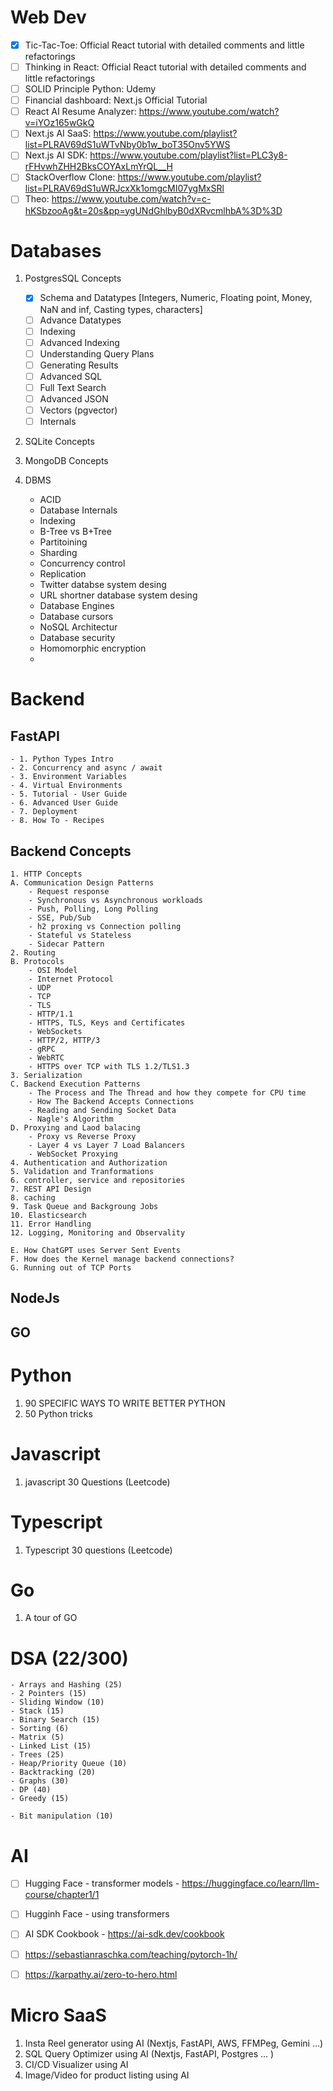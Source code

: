 # Web Dev
- [x] Tic-Tac-Toe: Official React tutorial with detailed comments and little refactorings
- [ ] Thinking in React: Official React tutorial with detailed comments and little refactorings
- [ ] SOLID Principle Python: Udemy
- [ ] Financial dashboard: Next.js Official Tutorial
- [ ] React AI Resume Analyzer: https://www.youtube.com/watch?v=iYOz165wGkQ
- [ ] Next.js AI SaaS: https://www.youtube.com/playlist?list=PLRAV69dS1uWTvNby0b1w_boT35Onv5YWS
- [ ] Next.js AI SDK: https://www.youtube.com/playlist?list=PLC3y8-rFHvwhZHH2BksCOYAxLmYrQL__H
- [ ] StackOverflow Clone: https://www.youtube.com/playlist?list=PLRAV69dS1uWRJcxXk1omgcMI07ygMxSRl
- [ ] Theo: https://www.youtube.com/watch?v=c-hKSbzooAg&t=20s&pp=ygUNdGhlbyB0dXRvcmlhbA%3D%3D

# Databases
1. PostgresSQL Concepts
    - [x] Schema and Datatypes
        [Integers, Numeric, Floating point, Money, NaN and inf, Casting types, characters]
    - [ ] Advance Datatypes
    - [ ] Indexing
    - [ ] Advanced Indexing
    - [ ] Understanding Query Plans
    - [ ] Generating Results
    - [ ] Advanced SQL
    - [ ] Full Text Search
    - [ ] Advanced JSON
    - [ ] Vectors (pgvector)
    - [ ] Internals

2. SQLite Concepts
3. MongoDB Concepts

4. DBMS
    - ACID
    - Database Internals
    - Indexing
    - B-Tree vs B+Tree
    - Partitoining
    - Sharding
    - Concurrency control
    - Replication
    - Twitter databse system desing
    - URL shortner database system desing
    - Database Engines
    - Database cursors
    - NoSQL Architectur
    - Database security
    - Homomorphic encryption
    - 

# Backend
## FastAPI
    - 1. Python Types Intro
    - 2. Concurrency and async / await
    - 3. Environment Variables
    - 4. Virtual Environments
    - 5. Tutorial - User Guide
    - 6. Advanced User Guide
    - 7. Deployment
    - 8. How To - Recipes

## Backend Concepts
    1. HTTP Concepts
    A. Communication Design Patterns
        - Request response
        - Synchronous vs Asynchronous workloads
        - Push, Polling, Long Polling
        - SSE, Pub/Sub
        - h2 proxing vs Connection polling
        - Stateful vs Stateless
        - Sidecar Pattern
    2. Routing
    B. Protocols
        - OSI Model
        - Internet Protocol
        - UDP
        - TCP
        - TLS
        - HTTP/1.1
        - HTTPS, TLS, Keys and Certificates
        - WebSockets
        - HTTP/2, HTTP/3
        - gRPC
        - WebRTC
        - HTTPS over TCP with TLS 1.2/TLS1.3
    3. Serialization
    C. Backend Execution Patterns
        - The Process and The Thread and how they compete for CPU time
        - How The Backend Accepts Connections
        - Reading and Sending Socket Data
        - Nagle's Algorithm
    D. Proxying and Laod balacing
        - Proxy vs Reverse Proxy
        - Layer 4 vs Layer 7 Load Balancers
        - WebSocket Proxying
    4. Authentication and Authorization
    5. Validation and Tranformations
    6. controller, service and repositories
    7. REST API Design
    8. caching
    9. Task Queue and Backgroung Jobs
    10. Elasticsearch
    11. Error Handling
    12. Logging, Monitoring and Observality

    E. How ChatGPT uses Server Sent Events
    F. How does the Kernel manage backend connections?
    G. Running out of TCP Ports

## NodeJs


## GO



# Python
1. 90 SPECIFIC WAYS TO WRITE BETTER PYTHON
2. 50 Python tricks

# Javascript
1. javascript 30 Questions (Leetcode)

# Typescript
1. Typescript 30 questions (Leetcode)

# Go
1. A tour of GO

# DSA (22/300)
    - Arrays and Hashing (25)
    - 2 Pointers (15)
    - Sliding Window (10)
    - Stack (15)
    - Binary Search (15)
    - Sorting (6)
    - Matrix (5)
    - Linked List (15)
    - Trees (25)
    - Heap/Priority Queue (10)
    - Backtracking (20)
    - Graphs (30)
    - DP (40)
    - Greedy (15)

    - Bit manipulation (10)

# AI
- [ ] Hugging Face - transformer models - https://huggingface.co/learn/llm-course/chapter1/1
- [ ] Hugginh Face - using transformers

- [ ] AI SDK Cookbook - https://ai-sdk.dev/cookbook
- [ ] https://sebastianraschka.com/teaching/pytorch-1h/
- [ ] https://karpathy.ai/zero-to-hero.html 

# Micro SaaS
1. Insta Reel generator using AI (Nextjs, FastAPI, AWS, FFMPeg, Gemini ...)
2. SQL Query Optimizer using AI (Nextjs, FastAPI, Postgres ... )
3. CI/CD Visualizer using AI
4. Image/Video for product listing using AI



